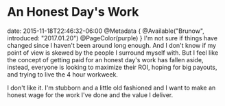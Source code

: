 # An Honest Day's Work
date: 2015-11-18T22:46:32-06:00
@Metadata {
  @Available("Brunow", introduced: "2017.01.20")
  @PageColor(purple)
}
I'm not sure if things have changed since I haven't been around long enough. And I don't know if my point of view is skewed by the people I surround myself with. But I feel like the concept of getting paid for an honest day's work has fallen aside, instead, everyone is looking to maximize their ROI, hoping for big payouts, and trying to live the 4 hour workweek.

I don't like it. I'm stubborn and a little old fashioned and I want to make an honest wage for the work I've done and the value I deliver.
